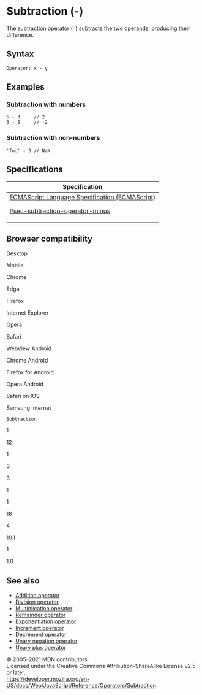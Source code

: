 # Subtraction (-)

The subtraction operator (`-`) subtracts the two operands, producing their difference.

## Syntax

    Operator: x - y

## Examples

### Subtraction with numbers

    5 - 3     // 2
    3 - 5     // -2

### Subtraction with non-numbers

    'foo' - 3 // NaN

## Specifications

<table><thead><tr class="header"><th>Specification</th></tr></thead><tbody><tr class="odd"><td><a href="https://tc39.es/ecma262/#sec-subtraction-operator-minus">ECMAScript Language Specification (ECMAScript) 
<br/>

<span class="small">#sec-subtraction-operator-minus</span></a></td></tr></tbody></table>

## Browser compatibility

Desktop

Mobile

Chrome

Edge

Firefox

Internet Explorer

Opera

Safari

WebView Android

Chrome Android

Firefox for Android

Opera Android

Safari on IOS

Samsung Internet

`Subtraction`

1

12

1

3

3

1

1

18

4

10.1

1

1.0

## See also

-   [Addition operator](addition)
-   [Division operator](division)
-   [Multiplication operator](multiplication)
-   [Remainder operator](remainder)
-   [Exponentiation operator](exponentiation)
-   [Increment operator](increment)
-   [Decrement operator](decrement)
-   [Unary negation operator](unary_negation)
-   [Unary plus operator](unary_plus)

© 2005–2021 MDN contributors.  
Licensed under the Creative Commons Attribution-ShareAlike License v2.5 or later.  
<a href="https://developer.mozilla.org/en-US/docs/Web/JavaScript/Reference/Operators/Subtraction" class="_attribution-link">https://developer.mozilla.org/en-US/docs/Web/JavaScript/Reference/Operators/Subtraction</a>
